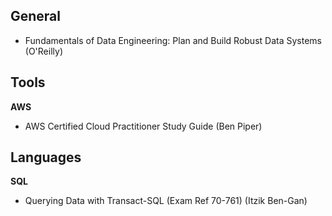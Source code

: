## General
- Fundamentals of Data Engineering: Plan and Build Robust Data Systems (O'Reilly)

## Tools
**AWS**
- AWS Certified Cloud Practitioner Study Guide (Ben Piper)

## Languages
**SQL**
- Querying Data with Transact-SQL (Exam Ref 70-761) (Itzik Ben-Gan)
